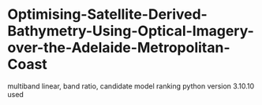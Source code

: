 # Optimising-Satellite-Derived-Bathymetry-Using-Optical-Imagery-over-the-Adelaide-Metropolitan-Coast
multiband linear, band ratio, candidate model ranking
python version 3.10.10 used 
